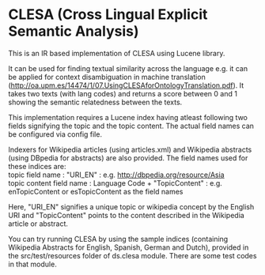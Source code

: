 CLESA (Cross Lingual Explicit Semantic Analysis)
=====
This is an IR based implementation of CLESA using Lucene library. 

It can be used for finding textual similarity across the language e.g. it can be applied for context disambiguation 
in machine translation (http://oa.upm.es/14474/1/07.UsingCLESAforOntologyTranslation.pdf).
It takes two texts (with lang codes) and returns a score between 0 and 1 showing the semantic relatedness between the texts.

This implementation requires a Lucene index having atleast following two fields signifying the topic and the topic content.
The actual field names can be configured via config file. 

Indexers for Wikipedia articles (using articles.xml) and Wikipedia abstracts (using DBpedia for abstracts) are also provided.
The field names used for these indices are:                                          
topic field name : "URI_EN" : e.g. http://dbpedia.org/resource/Asia                                         
topic content field name : Language Code + "TopicContent" : e.g. enTopicContent or esTopicContent as the field names 

Here, "URI_EN" signifies a unique topic or wikipedia concept by the English URI and "TopicContent" points to the 
content described in the Wikipedia article or abstract.

You can try running CLESA by using the sample indices (containing Wikipedia Abstracts for English, Spanish, German and Dutch), provided 
in the src/test/resources folder of ds.clesa module. There are some test codes in that module.




